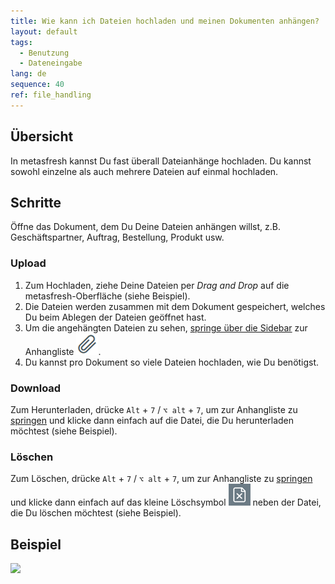```yaml
---
title: Wie kann ich Dateien hochladen und meinen Dokumenten anhängen?
layout: default
tags:
  - Benutzung
  - Dateneingabe
lang: de
sequence: 40
ref: file_handling
---
```


## Übersicht
In metasfresh kannst Du fast überall Dateianhänge hochladen. Du kannst sowohl einzelne als auch mehrere Dateien auf einmal hochladen.

## Schritte
Öffne das Dokument, dem Du Deine Dateien anhängen willst, z.B. Geschäftspartner, Auftrag, Bestellung, Produkt usw.

### Upload
1. Zum Hochladen, ziehe Deine Dateien per *Drag and Drop* auf die metasfresh-Oberfläche (siehe Beispiel).
1. Die Dateien werden zusammen mit dem Dokument gespeichert, welches Du beim Ablegen der Dateien geöffnet hast.
1. Um die angehängten Dateien zu sehen, [springe über die Sidebar](SpringezuBelegen) zur Anhangliste ![](assets/Attachment_clip.png).
1. Du kannst pro Dokument so viele Dateien hochladen, wie Du benötigst.

### Download
Zum Herunterladen, drücke `Alt` + `7` / `⌥ alt` + `7`, um zur Anhangliste zu [springen](SpringezuBelegen) und klicke dann einfach auf die Datei, die Du herunterladen möchtest (siehe Beispiel).

### Löschen
Zum Löschen, drücke `Alt` + `7` / `⌥ alt` + `7`, um zur Anhangliste zu [springen](SpringezuBelegen) und klicke dann einfach auf das kleine Löschsymbol ![](assets/delete_icon.png) neben der Datei, die Du löschen möchtest (siehe Beispiel).

## Beispiel
![](assets/Dateihandling_walkthrough.gif)
